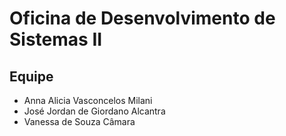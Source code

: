 # Oficina de Desenvolvimento de Sistemas II
## Equipe 
- Anna Alicia Vasconcelos Milani
- José Jordan de Giordano Alcantra
- Vanessa de Souza Câmara
